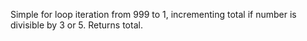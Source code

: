 Simple for loop iteration from 999 to 1, incrementing total if number is divisible by 3 or 5. Returns total.
